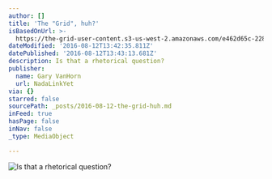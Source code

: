 ```yaml
---
author: []
title: 'The "Grid", huh?'
isBasedOnUrl: >-
  https://the-grid-user-content.s3-us-west-2.amazonaws.com/e462d65c-2285-46b7-aead-395b3b83d6d6.jpg
dateModified: '2016-08-12T13:42:35.811Z'
datePublished: '2016-08-12T13:43:13.681Z'
description: Is that a rhetorical question?
publisher:
  name: Gary VanHorn
  url: NadaLinkYet
via: {}
starred: false
sourcePath: _posts/2016-08-12-the-grid-huh.md
inFeed: true
hasPage: false
inNav: false
_type: MediaObject

---
```

![Is that a rhetorical question?](https://the-grid-user-content.s3-us-west-2.amazonaws.com/e462d65c-2285-46b7-aead-395b3b83d6d6.jpg)